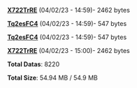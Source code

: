 [**X722TrRE**](/data/X722TrRE.txt) (04/02/23 - 14:59)- 2462 bytes

[**Tq2esFC4**](/data/Tq2esFC4.txt) (04/02/23 - 14:59)- 547 bytes

[**Tq2esFC4**](/data/Tq2esFC4.txt) (04/02/23 - 14:59)- 547 bytes

[**X722TrRE**](/data/X722TrRE.txt) (04/02/23 - 15:00)- 2462 bytes

**Total Datas**: 8220

**Total Size**: 54.94 MB / 54.9 MB